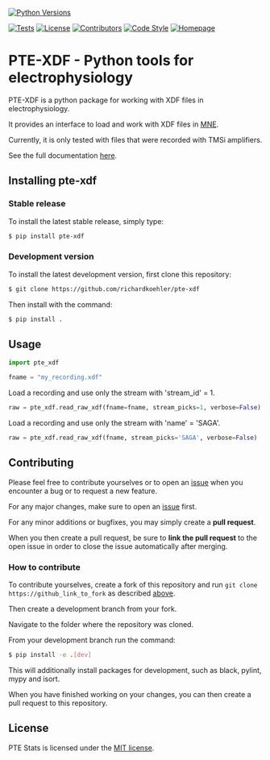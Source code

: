 [![Python Versions][python-shield]][python-url]
<!-- [![PyPi][pypi-shield]][pypi-url] -->
[![Tests][tests-shield]][tests-url]
[![License][license-shield]][license-url]
[![Contributors][contributors-shield]][contributors-url]
[![Code Style][codestyle-shield]][codestyle-url]
[![Homepage][homepage-shield]][homepage-url]


# PTE-XDF - Python tools for electrophysiology

PTE-XDF is a python package for working with XDF files in electrophysiology.

It provides an interface to load and work with XDF files in [MNE](https://mne.tools/).

Currently, it is only tested with files that were recorded with TMSi amplifiers.

See the full documentation [here](https://richardkoehler.github.io/pte-xdf/).

## Installing pte-xdf


### Stable release

To install the latest stable release, simply type:

```bash
$ pip install pte-xdf
```

### <a name="dev"></a>Development version

To install the latest development version, first clone this repository:

```bash
$ git clone https://github.com/richardkoehler/pte-xdf
```

Then install with the command:

```bash
$ pip install .
```

## Usage

```python
import pte_xdf

fname = "my_recording.xdf"
```

Load a recording and use only the stream with 'stream_id' = 1.

```python
raw = pte_xdf.read_raw_xdf(fname=fname, stream_picks=1, verbose=False)
```

Load a recording and use only the stream with 'name' = 'SAGA'.

```python
raw = pte_xdf.read_raw_xdf(fname, stream_picks='SAGA', verbose=False)
```

## Contributing

Please feel free to contribute yourselves or to open an [issue](issues-url) when you encounter a bug or to request a new feature.

For any major changes, make sure to open an [issue][issues-url] first. 

For any minor additions or bugfixes, you may simply create a **pull request**. 

When you then create a pull request, be sure to **link the pull request** to the open issue in order to close the issue automatically after merging.

### How to contribute
To contribute yourselves, create a fork of this repository and run `git clone https://github_link_to_fork` as described [above](#dev).

Then create a development branch from your fork.

Navigate to the folder where the repository was cloned. 

From your development branch run the command:

```bash
$ pip install -e .[dev]
```

This will additionally install packages for development, such as black, pylint, mypy and isort.

When you have finished working on your changes, you can then create a pull request to this repository.

## License
PTE Stats is licensed under the [MIT license](license-url).

<!-- MARKDOWN LINKS & IMAGES -->
<!-- https://www.markdownguide.org/basic-syntax/#reference-style-links -->
[python-shield]: https://img.shields.io/static/v1?label=Python&message=3.10&logoColor=black&labelColor=grey&color=blue
[python-url]: https://pypi.org/project/pte-xdf/
[pypi-shield]: https://img.shields.io/static/v1?label=PyPi&message=v0.1.0&logoColor=black&labelColor=grey&color=blue
[pypi-url]: https://pypi.org/project/pte-xdf/
[tests-shield]: https://github.com/richardkoehler/pte-xdf/actions/workflows/tests.yml/badge.svg
[tests-url]: https://github.com/richardkoehler/pte-xdf/actions/workflows/tests.yml
[homepage-shield]: https://img.shields.io/static/v1?label=Homepage&message=ICN&logoColor=black&labelColor=grey&color=9cf
[homepage-url]: https://www.icneuromodulation.org/
[contributors-shield]: https://img.shields.io/github/contributors/richardkoehler/pte-xdf.svg
[contributors-url]: https://github.com/richardkoehler/pte-xdf/graphs/contributors
[license-shield]: https://img.shields.io/static/v1?label=License&message=MIT&logoColor=black&labelColor=grey&color=yellow
[license-url]: https://github.com/richardkoehler/pte-xdf/blob/main/LICENSE/
[codestyle-shield]: https://img.shields.io/static/v1?label=CodeStyle&message=black&logoColor=black&labelColor=grey&color=black
[codestyle-url]: https://github.com/psf/black
[issues-url]: https://github.com/richardkoehler/pte-xdf/issues
